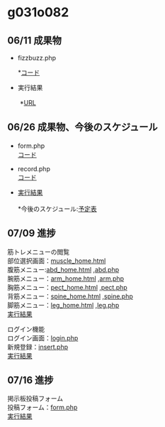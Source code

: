 # g031o082
## 06/11 成果物
   * fizzbuzz.php
   
      *[コード](https://github.com/shimoyashikikeisuke/g031o082)
  
  * 実行結果
  
   　　*[URL](http://153.126.169.140/g031o082/fizzbuzz.php)
## 06/26 成果物、今後のスケジュール
 * form.php
    　　 <br> [コード](https://github.com/shimoyashikikeisuke/g031o082/commit/eb9f0b251b055fdf6e42ddbcdbde5c3a577f7c00)
 * record.php
        <br> [コード](https://github.com/shimoyashikikeisuke/g031o082/commit/00df6e76beb31faf2ed134d4b92bd5168f7e6605)
        
 * [実行結果](http://153.126.169.140/g031o082/form.php)<br><br>
      *今後のスケジュール:[予定表](https://docs.google.com/spreadsheets/d/1oaDUkXyXgdYXW0ead--u82nJM4Y-f4AieBiOmTOEGUw/edit#gid=974404098)
## 07/09 進捗
筋トレメニューの閲覧<br>
部位選択画面：[muscle_home.html](https://github.com/shimoyashikikeisuke/g031o082/blob/master/work/muscle_menu.html)<br>
腹筋メニュー:[abd_home.html](https://github.com/shimoyashikikeisuke/g031o082/blob/master/work/abd_home.html)
,[abd.php](https://github.com/shimoyashikikeisuke/g031o082/blob/master/work/abd.php)<br>
 腕筋メニュー：[arm_home.html](https://github.com/shimoyashikikeisuke/g031o082/blob/master/work/arm_home.html)
,[arm.php](https://github.com/shimoyashikikeisuke/g031o082/blob/master/work/arm.php)<br>
胸筋メニュー：[pect_home.html](https://github.com/shimoyashikikeisuke/g031o082/blob/master/work/pect_home.html)
,[pect.php](https://github.com/shimoyashikikeisuke/g031o082/blob/master/work/pect.php)<br>
背筋メニュー：[spine_home.html](https://github.com/shimoyashikikeisuke/g031o082/blob/master/work/spine_home.html)
,[spine.php](https://github.com/shimoyashikikeisuke/g031o082/blob/master/work/spine.php)<br>
脚筋メニュー：[leg_home.html](https://github.com/shimoyashikikeisuke/g031o082/blob/master/work/leg_home.html)
,[leg.php](https://github.com/shimoyashikikeisuke/g031o082/blob/master/work/leg.php)<br>
[実行結果](http://153.126.169.140/g031o082/muscle_menu.html)<br>

ログイン機能<br>
ログイン画面：[login.php](https://github.com/shimoyashikikeisuke/g031o082/blob/master/work/login.php)<br>
新規登録：[insert.php](https://github.com/shimoyashikikeisuke/g031o082/blob/master/work/insert.php)<br>
[実行結果](http://153.126.169.140/g031o082/login.php)

## 07/16 進捗
掲示板投稿フォーム<br>
投稿フォーム：[form.php](https://github.com/shimoyashikikeisuke/g031o082/blob/master/work/form.php)<br>
[実行結果](http://153.126.169.140/g031o082/form.php)

